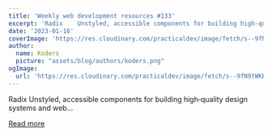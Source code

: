 ```yaml
---
title: 'Weekly web development resources #133'
excerpt: 'Radix    Unstyled, accessible components for building high‑quality design systems and web...'
date: '2023-01-18'
coverImage: 'https://res.cloudinary.com/practicaldev/image/fetch/s--9fN9tWKB--/c_imagga_scale,f_auto,fl_progressive,h_420,q_auto,w_1000/https://dev-to-uploads.s3.amazonaws.com/uploads/articles/valk3bw79xlcpyhn303s.jpg'
author:
  name: Koders
  picture: "assets/blog/authors/koders.png"
ogImage:
  url: 'https://res.cloudinary.com/practicaldev/image/fetch/s--9fN9tWKB--/c_imagga_scale,f_auto,fl_progressive,h_420,q_auto,w_1000/https://dev-to-uploads.s3.amazonaws.com/uploads/articles/valk3bw79xlcpyhn303s.jpg'
---
```


Radix    Unstyled, accessible components for building high‑quality design systems and web...

[Read more](https://dev.to/vincenius/weekly-web-development-resources-133-690)
